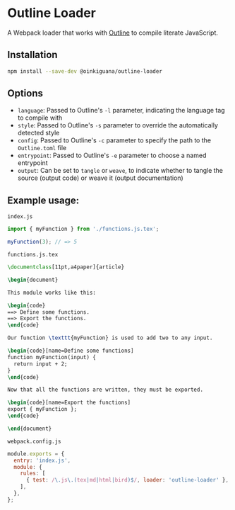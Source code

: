 [Outline]: https://github.com/oinkiguana/outline

# Outline Loader

A Webpack loader that works with [Outline][] to compile literate JavaScript.

## Installation

```bash
npm install --save-dev @oinkiguana/outline-loader
```

## Options

*   `language`: Passed to Outline's `-l` parameter, indicating the language tag to compile with
*   `style`: Passed to Outline's `-s` parameter to override the automatically detected style
*   `config`: Passed to Outline's `-c` parameter to specify the path to the `Outline.toml` file
*   `entrypoint`: Passed to Outline's `-e` parameter to choose a named entrypoint
*   `output`: Can be set to `tangle` or `weave`, to indicate whether to tangle the source (output
    code) or weave it (output documentation)

## Example usage:

`index.js`

```js
import { myFunction } from './functions.js.tex';

myFunction(3); // => 5
```

`functions.js.tex`

```tex
\documentclass[11pt,a4paper]{article}

\begin{document}

This module works like this:

\begin{code}
==> Define some functions.
==> Export the functions.
\end{code}

Our function \texttt{myFunction} is used to add two to any input.

\begin{code}[name=Define some functions]
function myFunction(input) {
  return input + 2;
}
\end{code}

Now that all the functions are written, they must be exported.

\begin{code}[name=Export the functions]
export { myFunction };
\end{code}

\end{document}
```

`webpack.config.js`

```js
module.exports = {
  entry: 'index.js',
  module: {
    rules: [
      { test: /\.js\.(tex|md|html|bird)$/, loader: 'outline-loader' },
    ],
  },
};
```
